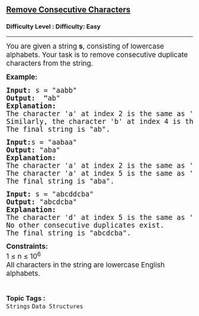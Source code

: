 <h2><a href="https://www.geeksforgeeks.org/problems/consecutive-elements2306/1?page=1&difficulty=Easy&status=unsolved&sortBy=submissions">Remove Consecutive Characters</a></h2><h3>Difficulty Level : Difficulty: Easy</h3><hr><div class="problems_problem_content__Xm_eO"><p><span style="font-size: 14pt;">You are given a string <strong>s</strong>, consisting of lowercase alphabets. Your task is to remove consecutive duplicate characters from the string.&nbsp;</span></p>
<p><span style="font-size: 14pt;"><strong>Example:</strong></span></p>
<pre><span style="font-size: 14pt;"><strong>Input: </strong>s = "aabb"
<strong>Output:  "</strong>ab" 
<strong>Explanation:</strong> <br>The character 'a' at index 2 is the same as 'a' at index 1, so it is removed.
Similarly, the character 'b' at index 4 is the same as 'b' at index 3, so it is removed.
The final string is "ab".
</span></pre>
<pre><span style="font-size: 14pt;"><strong>Input:</strong>s = "aabaa"
<strong>Output: </strong>"aba"
<strong>Explanation:</strong> <br>The character 'a' at index 2 is the same as 'a' at index 1, so it is removed.
The character 'a' at index 5 is the same as 'a' at index 4, so it is removed.
The final string is "aba".</span></pre>
<pre><span style="font-size: 14pt;"><strong>Input: </strong>s = "abcddcba"
<strong>Output: </strong>"abcdcba"
<strong>Explanation:</strong> <br>The character 'd' at index 5 is the same as 'd' at index 4, so it is removed.
No other consecutive duplicates exist.
The final string is "abcdcba".</span></pre>
<p><span style="font-size: 14pt;"><strong>Constraints:</strong><br>1 ≤ n ≤</span><span style="font-size: 14pt;">&nbsp;10<sup>6</sup><br>All characters in the string are lowercase English alphabets.</span></p></div><br><p><span style=font-size:18px><strong>Topic Tags : </strong><br><code>Strings</code>&nbsp;<code>Data Structures</code>&nbsp;